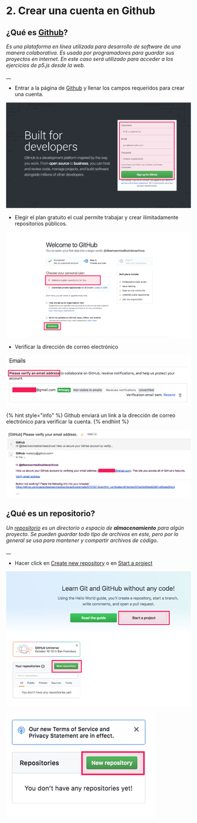 # 2. Crear una cuenta en Github

## ¿Qué es [Github](https://github.com/)?

_Es una plataforma en línea utilizada para desarrollo de software de una manera colaborativa. Es usada por programadores para guardar sus proyectos en internet. En este caso será utilizado para acceder a los ejercicios de p5.js desde la web._

\_\_

* Entrar a la página de [Github](https://github.com) y llenar los campos requeridos para crear una cuenta.

![](../.gitbook/assets/archivos-06.png)



* Elegir el plan gratuito el cual permite trabajar y crear ilimitadamente repositorios públicos. 

![](../.gitbook/assets/archivos-07.png)



* Verificar la dirección de correo electrónico 

![](../.gitbook/assets/archivos-08.png)



{% hint style="info" %}
Github enviará un link a la dirección de correo electrónico para verificar la cuenta.
{% endhint %}

![](../.gitbook/assets/archivos-09.png)



## ¿Qué es un repositorio?

_Un_ [_repositorio_](https://help.github.com/articles/about-repositories/) _es un directorio o espacio de **almacenamiento** para algún proyecto. Se pueden guardar todo tipo de archivos en este, pero por lo general se usa para mantener y compartir archivos de código._

\_\_

* Hacer click en [Create new repository](https://github.com/new) o en [Start a project](https://github.com/new)

![](../.gitbook/assets/archivos-10.png)

![](../.gitbook/assets/archivos-11.png)

